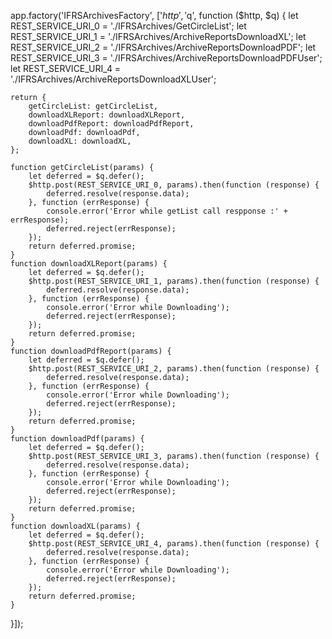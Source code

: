 app.factory('IFRSArchivesFactory', ['$http', '$q', function ($http, $q) {
    let REST_SERVICE_URI_0 = './IFRSArchives/GetCircleList';
    let REST_SERVICE_URI_1 = './IFRSArchives/ArchiveReportsDownloadXL';
    let REST_SERVICE_URI_2 = './IFRSArchives/ArchiveReportsDownloadPDF';
    let REST_SERVICE_URI_3 = './IFRSArchives/ArchiveReportsDownloadPDFUser';
    let REST_SERVICE_URI_4 = './IFRSArchives/ArchiveReportsDownloadXLUser';

    return {
        getCircleList: getCircleList,
        downloadXLReport: downloadXLReport,
        downloadPdfReport: downloadPdfReport,
        downloadPdf: downloadPdf,
        downloadXL: downloadXL,
    };

    function getCircleList(params) {
        let deferred = $q.defer();
        $http.post(REST_SERVICE_URI_0, params).then(function (response) {
            deferred.resolve(response.data);
        }, function (errResponse) {
            console.error('Error while getList call respponse :' + errResponse);
            deferred.reject(errResponse);
        });
        return deferred.promise;
    }
    function downloadXLReport(params) {
        let deferred = $q.defer();
        $http.post(REST_SERVICE_URI_1, params).then(function (response) {
            deferred.resolve(response.data);
        }, function (errResponse) {
            console.error('Error while Downloading');
            deferred.reject(errResponse);
        });
        return deferred.promise;
    }
    function downloadPdfReport(params) {
        let deferred = $q.defer();
        $http.post(REST_SERVICE_URI_2, params).then(function (response) {
            deferred.resolve(response.data);
        }, function (errResponse) {
            console.error('Error while Downloading');
            deferred.reject(errResponse);
        });
        return deferred.promise;
    }
    function downloadPdf(params) {
        let deferred = $q.defer();
        $http.post(REST_SERVICE_URI_3, params).then(function (response) {
            deferred.resolve(response.data);
        }, function (errResponse) {
            console.error('Error while Downloading');
            deferred.reject(errResponse);
        });
        return deferred.promise;
    }
    function downloadXL(params) {
        let deferred = $q.defer();
        $http.post(REST_SERVICE_URI_4, params).then(function (response) {
            deferred.resolve(response.data);
        }, function (errResponse) {
            console.error('Error while Downloading');
            deferred.reject(errResponse);
        });
        return deferred.promise;
    }



}]);
